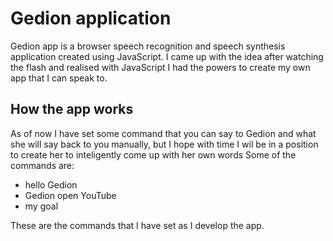 # Gedion application
Gedion app is a browser speech recognition and speech synthesis application created using JavaScript.
I came up with the idea after watching the flash and realised with JavaScript I had the powers to create my own app that I can speak to.

## How the app works
As of now I have set some command that you can say to Gedion and what she will say back to you manually, but I hope with time I wil be in a position to create her to inteligently come up with her own words
Some of the commands are:
- hello Gedion
- Gedion open YouTube
- my goal

These are the commands that I have set as I develop the app.

